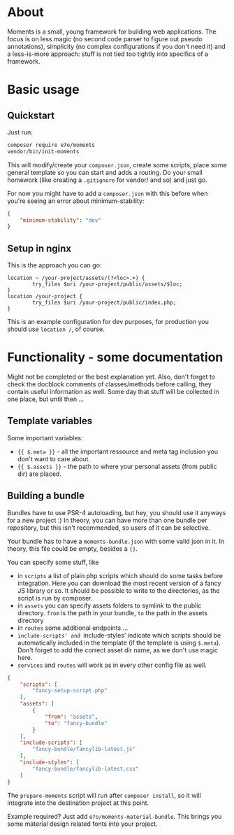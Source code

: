 # About

Moments is a small, young framework for building web applications. The focus is
on less magic (no second code parser to figure out pseudo annotations),
simplicity (no complex configurations if you don't need it) and a less-is-more
approach: stuff is not tied too tightly into specifics of a framework.

# Basic usage

## Quickstart

Just run:

```bash
composer require e7o/moments
vendor/bin/init-moments
```

This will modify/create your `composer.json`, create some scripts, place some
general template so you can start and adds a routing. Do your small homework
(like creating a `.gitignore` for vendor/ and so) and just go.

For now you might have to add a `composer.json` with this before when you're
seeing an error about minimum-stability:

```json
{
	"minimum-stability": "dev"
}
```

## Setup in nginx

This is the approach you can go:

```
location ~ /your-project/assets/(?<loc>.+) {
		try_files $uri /your-project/public/assets/$loc;
}
location /your-project {
		try_files $uri /your-project/public/index.php;
}
```

This is an example configuration for dev purposes, for production you should use
`location /`, of course.

# Functionality - some documentation

Might not be completed or the best explanation yet. Also, don't forget to check the
docblock comments of classes/methods before calling, they contain useful information
as well. Some day that stuff will be collected in one place, but until then ...

## Template variables

Some important variables:

- `{{ $.meta }}` - all the important ressource and meta tag inclusion you don't
  want to care about.
- `{{ $.assets }}` - the path to where your personal assets (from public dir) are
  placed.

## Building a bundle

Bundles have to use PSR-4 autoloading, but hey, you should use it anyways for a new
project :) In theory, you can have more than one bundle per repository, but this isn't
recommended, so users of it can be selective.

Your bundle has to have a `moments-bundle.json` with some valid json in it. In theory,
this file could be empty, besides a `{}`.

You can specify some stuff, like
- in `scripts` a list of plain php scripts which should do some tasks before integration.
  Here you can download the most recent version of a fancy JS library or so. It should be
  possible to write to the directories, as the script is run by composer.
- in `assets` you can specify assets folders to symlink to the public directory.
  `from` is the path in your bundle, `to` the path in the assets directory
- in `routes` some additional endpoints ...
- `include-scripts' and `include-styles' indicate which scripts should be automatically
  included in the template (if the template is using `$.meta`). Don't forget to add
  the correct asset dir name, as we don't use magic here.
- `services` and `routes` will work as in every other config file as well.

```json
{
	"scripts": [
		"fancy-setup-script.php"
	],
	"assets": [
		{
			"from": "assets",
			"to": "fancy-bundle"
		}
	],
	"include-scripts": [
		"fancy-bundle/fancylib-latest.js"
	],
	"include-styles": [
		"fancy-bundle/fancylib-latest.css"
	]
}
```

The `prepare-moments` script will run after `composer install`, so it will integrate
into the destination project at this point.

Example required? Just add `e7o/moments-material-bundle`. This brings you some material design
related fonts into your project.